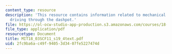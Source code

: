 ```yaml
---
content_type: resource
description: 'This resource contains information related to mechanical vibration system:
  driving through the dashpot.'
file: https://ol-ocw-studio-app-production.s3.amazonaws.com/courses/18-03sc-differential-equations-fall-2011/2fc9ba6ac49f94053d3407fe5227474d_MIT18_03SCF11_s19_4text.pdf
file_type: application/pdf
resourcetype: Document
title: MIT18_03SCF11_s19_4text.pdf
uid: 2fc9ba6a-c49f-9405-3d34-07fe5227474d
---
```

